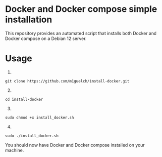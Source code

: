 Docker and Docker compose simple installation
==================

This repository provides an automated script that installs both Docker and Docker compose on a Debian 12 server.

# Usage

1. 
```
git clone https://github.com/m1guelch/install-docker.git
```

2. 
```
cd install-docker
```

3. 
```
sudo chmod +x install_docker.sh
```

4. 
```
sudo ./install_docker.sh
```


You should now have Docker and Docker compose installed on your machine.
